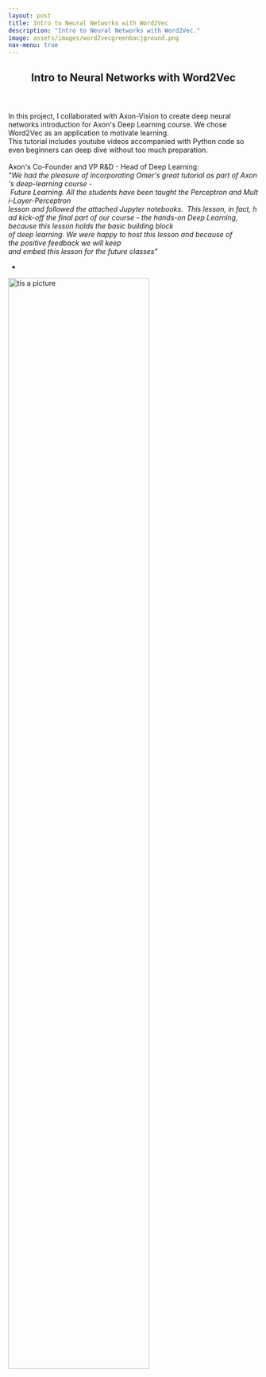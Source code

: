 ```yaml
---
layout: post
title: Intro to Neural Networks with Word2Vec
description: "Intro to Neural Networks with Word2Vec."
image: assets/images/word2vecgreenbacjground.png
nav-menu: true
---
```


<!-- Main -->
<div id="main">


<!-- one -->
<section id="one" class="spotlights">
	<section>
		<div class="content">
			<div class="inner">
					<header class="major">
			<h2>Intro to Neural Networks with Word2Vec</h2>
		</header>
<div>
				<p>In this project, I collaborated with Axon-Vision to create deep neural networks introduction for Axon's Deep Learning course. We chose Word2Vec as an application to motivate learning.
				<br>
				This tutorial includes youtube videos accompanied with Python code so even beginners can deep dive without too much preparation.
				<br>
				<br>
				Axon's Co-Founder and VP R&D - Head of Deep Learning:​
				<br>
				<i>"We had the pleasure of incorporating Omer's great tutorial as part of Axon's deep-learning course - Future Learning. All the students have been taught the Perceptron and Multi-Layer-Perceptron lesson and followed the attached Jupyter notebooks.  This lesson, in fact, had kick-off the final part of our course - the hands-on Deep Learning, because this lesson holds the basic building block of deep learning. We were happy to host this lesson and because of the positive feedback we will keep and embed this lesson for the future classes"</i>
				</p>

 </div>   							<ul class="actions">
    				<li ><a href="https://ijlalansari1122.github.io/Test_site//assets/images/CS156___Final_Project.pdf"  style="color: white !important;">Lecture Slides</a></li>
    			</ul>
    		</div>
    	
<a href="https://www.axon-vision.com/" class="image">
    	<img src="https://ijlalansari1122.github.io/Test_site/assets/images/ScreenShot03.png " alt="tis a picture" data-position="top center" width="75%"/>
		</a>		
		</div>
    	

</section>
